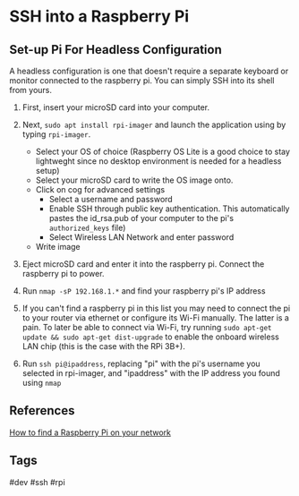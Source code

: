 # SSH into a Raspberry Pi

## Set-up Pi For Headless Configuration

A headless configuration is one that doesn't require a separate keyboard or monitor connected to the raspberry pi. You can simply SSH into its shell from yours.  

1. First, insert your microSD card into your computer.   

2. Next, `sudo apt install rpi-imager` and launch the application using by typing `rpi-imager`.  
	* Select your OS of choice (Raspberry OS Lite is a good choice to stay lightweght since no desktop environment is needed for a headless setup)  
	* Select your microSD card to write the OS image onto.  
	* Click on cog for advanced settings  
		- Select a username and password
		- Enable SSH through public key authentication. This automatically pastes the id_rsa.pub of your computer to the pi's `authorized_keys` file) 
		- Select Wireless LAN Network and enter password
	* Write image

3. Eject microSD card and enter it into the raspberry pi. Connect the raspberry pi to power.  

4. Run `nmap -sP 192.168.1.*` and find your raspberry pi's IP address  

5. If you can't find a raspberry pi in this list you may need to connect the pi to your router via ethernet or configure its Wi-Fi manually. The latter is a pain. To later be able to connect via Wi-Fi, try running `sudo apt-get update && sudo apt-get dist-upgrade` to enable the onboard wireless LAN chip (this is the case with the RPi 3B+).  

5. Run `ssh pi@ipaddress`, replacing "pi" with the pi's username you selected in rpi-imager, and "ipaddress" with the IP address you found using `nmap`  

## References
[How to find a Raspberry Pi on your network](https://kimondo.co.uk/find-raspberry-pi-network/)  

## Tags
#dev #ssh #rpi

